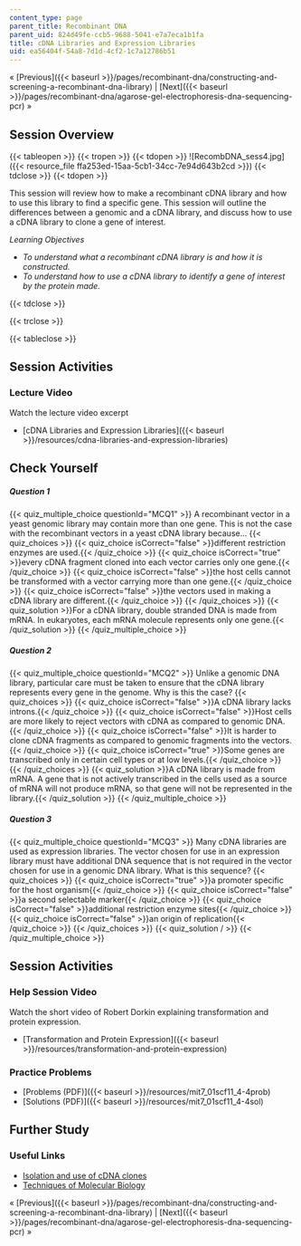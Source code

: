 ```yaml
---
content_type: page
parent_title: Recombinant DNA
parent_uid: 824d49fe-ccb5-9688-5041-e7a7eca1b1fa
title: cDNA Libraries and Expression Libraries
uid: ea56404f-54a8-7d1d-4cf2-1c7a12786b51
---
```


« [Previous]({{< baseurl >}}/pages/recombinant-dna/constructing-and-screening-a-recombinant-dna-library) | [Next]({{< baseurl >}}/pages/recombinant-dna/agarose-gel-electrophoresis-dna-sequencing-pcr) »

Session Overview
----------------

{{< tableopen >}}
{{< tropen >}}
{{< tdopen >}}
![RecombDNA_sess4.jpg]({{< resource_file ffa253ed-15aa-5cb1-34cc-7e94d643b2cd >}})
{{< tdclose >}}
{{< tdopen >}}


This session will review how to make a recombinant cDNA library and how to use this library to find a specific gene. This session will outline the differences between a genomic and a cDNA library, and discuss how to use a cDNA library to clone a gene of interest.

_Learning Objectives_

*   _To understand what a recombinant cDNA library is and how it is constructed._
*   _To understand how to use a cDNA library to identify a gene of interest by the protein made._


{{< tdclose >}}

{{< trclose >}}

{{< tableclose >}}

Session Activities
------------------

### Lecture Video

Watch the lecture video excerpt

*   [cDNA Libraries and Expression Libraries]({{< baseurl >}}/resources/cdna-libraries-and-expression-libraries)

Check Yourself
--------------

##### Question 1
 {{< quiz_multiple_choice questionId="MCQ1" >}} A recombinant vector in a yeast genomic library may contain more than one gene. This is not the case with the recombinant vectors in a yeast cDNA library because… {{< quiz_choices >}} {{< quiz_choice isCorrect="false" >}}different restriction enzymes are used.{{< /quiz_choice >}} {{< quiz_choice isCorrect="true" >}}every cDNA fragment cloned into each vector carries only one gene.{{< /quiz_choice >}} {{< quiz_choice isCorrect="false" >}}the host cells cannot be transformed with a vector carrying more than one gene.{{< /quiz_choice >}} {{< quiz_choice isCorrect="false" >}}the vectors used in making a cDNA library are different.{{< /quiz_choice >}} {{< /quiz_choices >}} {{< quiz_solution >}}For a cDNA library, double stranded DNA is made from mRNA. In eukaryotes, each mRNA molecule represents only one gene.{{< /quiz_solution >}} {{< /quiz_multiple_choice >}}
##### Question 2
 {{< quiz_multiple_choice questionId="MCQ2" >}} Unlike a genomic DNA library, particular care must be taken to ensure that the cDNA library represents every gene in the genome. Why is this the case? {{< quiz_choices >}} {{< quiz_choice isCorrect="false" >}}A cDNA library lacks introns.{{< /quiz_choice >}} {{< quiz_choice isCorrect="false" >}}Host cells are more likely to reject vectors with cDNA as compared to genomic DNA.{{< /quiz_choice >}} {{< quiz_choice isCorrect="false" >}}It is harder to clone cDNA fragments as compared to genomic fragments into the vectors.{{< /quiz_choice >}} {{< quiz_choice isCorrect="true" >}}Some genes are transcribed only in certain cell types or at low levels.{{< /quiz_choice >}} {{< /quiz_choices >}} {{< quiz_solution >}}A cDNA library is made from mRNA. A gene that is not actively transcribed in the cells used as a source of mRNA will not produce mRNA, so that gene will not be represented in the library.{{< /quiz_solution >}} {{< /quiz_multiple_choice >}}
##### Question 3
 {{< quiz_multiple_choice questionId="MCQ3" >}} Many cDNA libraries are used as expression libraries. The vector chosen for use in an expression library must have additional DNA sequence that is not required in the vector chosen for use in a genomic DNA library. What is this sequence? {{< quiz_choices >}} {{< quiz_choice isCorrect="true" >}}a promoter specific for the host organism{{< /quiz_choice >}} {{< quiz_choice isCorrect="false" >}}a second selectable marker{{< /quiz_choice >}} {{< quiz_choice isCorrect="false" >}}additional restriction enzyme sites{{< /quiz_choice >}} {{< quiz_choice isCorrect="false" >}}an origin of replication{{< /quiz_choice >}} {{< /quiz_choices >}} {{< quiz_solution / >}} {{< /quiz_multiple_choice >}}

Session Activities
------------------

### Help Session Video

Watch the short video of Robert Dorkin explaining transformation and protein expression.

*   [Transformation and Protein Expression]({{< baseurl >}}/resources/transformation-and-protein-expression)

### Practice Problems

*   [Problems (PDF)]({{< baseurl >}}/resources/mit7_01scf11_4-4prob)
*   [Solutions (PDF)]({{< baseurl >}}/resources/mit7_01scf11_4-4sol)

Further Study
-------------

### Useful Links

*   [Isolation and use of cDNA clones](http://www-users.med.cornell.edu/~jawagne/cDNA_cloning.html)
*   [Techniques of Molecular Biology](https://www.ncbi.nlm.nih.gov/pubmed/8375801)

« [Previous]({{< baseurl >}}/pages/recombinant-dna/constructing-and-screening-a-recombinant-dna-library) | [Next]({{< baseurl >}}/pages/recombinant-dna/agarose-gel-electrophoresis-dna-sequencing-pcr) »